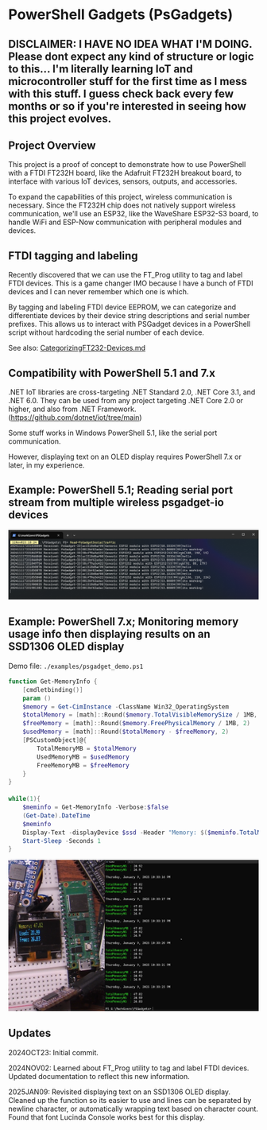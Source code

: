 
# PowerShell Gadgets (PsGadgets)

## DISCLAIMER: I HAVE NO IDEA WHAT I'M DOING. Please dont expect any kind of structure or logic to this... I'm literally learning IoT and microcontroller stuff for the first time as I mess with this stuff. I guess check back every few months or so if you're interested in seeing how this project evolves.


## Project Overview

This project is a proof of concept to demonstrate how to use PowerShell with a FTDI FT232H board, like the Adafruit FT232H breakout board, to interface with various IoT devices, sensors, outputs, and accessories.  

To expand the capabilities of this project, wireless communication is necessary. Since the FT232H chip does not natively support wireless communication, we'll use an ESP32, like the WaveShare ESP32-S3 board, to handle WiFi and ESP-Now communication with peripheral modules and devices.

## FTDI tagging and labeling

Recently discovered that we can use the FT_Prog utility to tag and label FTDI devices. This is a game changer IMO because I have a bunch of FTDI devices and I can never remember which one is which. 

By tagging and labeling FTDI device EEPROM, we can categorize and differentiate devices by their device string descriptions and serial number prefixes. This allows us to interact with PSGadget devices in a PowerShell script without hardcoding the serial number of each device.

See also: [CategorizingFT232-Devices.md](./docs/CategorizingFT232-Devices.md)

## Compatibility with PowerShell 5.1 and 7.x

.NET IoT libraries are cross-targeting .NET Standard 2.0, .NET Core 3.1, and .NET 6.0. They can be used from any project targeting .NET Core 2.0 or higher, and also from .NET Framework. (https://github.com/dotnet/iot/tree/main)

Some stuff works in Windows PowerShell 5.1, like the serial port communication. 

However, displaying text on an OLED display requires PowerShell 7.x or later, in my experience.


## Example: PowerShell 5.1; Reading serial port stream from multiple wireless psgadget-io devices 

![alt text](image.png)

## Example: PowerShell 7.x; Monitoring memory usage info then displaying results on an SSD1306 OLED display

Demo file: `./examples/psgadget_demo.ps1`

```powershell
function Get-MemoryInfo {
    [cmdletbinding()]
    param ()
    $memory = Get-CimInstance -ClassName Win32_OperatingSystem
    $totalMemory = [math]::Round($memory.TotalVisibleMemorySize / 1MB, 2)
    $freeMemory = [math]::Round($memory.FreePhysicalMemory / 1MB, 2)
    $usedMemory = [math]::Round($totalMemory - $freeMemory, 2)
    [PSCustomObject]@{
        TotalMemoryMB = $totalMemory
        UsedMemoryMB = $usedMemory
        FreeMemoryMB = $freeMemory
    }
}

while(1){
    $meminfo = Get-MemoryInfo -Verbose:$false
    (Get-Date).DateTime
    $meminfo
    Display-Text -displayDevice $ssd -Header "Memory: $($meminfo.TotalMemoryMB)" -Body "Used: $($meminfo.UsedMemoryMB)`nFree: $($meminfo.FreeMemoryMB)"
    Start-Sleep -Seconds 1
}
```
![ssd1306 demo](./images/ssd1306_demo2.png)

## Updates

2024OCT23: Initial commit.

2024NOV02: Learned about FT_Prog utility to tag and label FTDI devices. Updated documentation to reflect this new information.

2025JAN09: Revisited displaying text on an SSD1306 OLED display. Cleaned up the function so its easier to use and lines can be separated by newline character, or automatically wrapping text based on character count. Found that font Lucinda Console works best for this display.